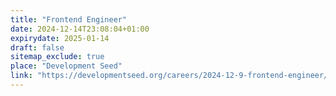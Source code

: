 ```yaml
---
title: "Frontend Engineer"
date: 2024-12-14T23:08:04+01:00
expirydate: 2025-01-14
draft: false
sitemap_exclude: true
place: "Development Seed"
link: "https://developmentseed.org/careers/2024-12-9-frontend-engineer/"
---
```

